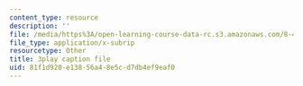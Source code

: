 ```yaml
---
content_type: resource
description: ''
file: /media/https%3A/open-learning-course-data-rc.s3.amazonaws.com/8-422-atomic-and-optical-physics-ii-spring-2013/81f1d920e13856a48e5cd7db4ef9eaf0_RjcU0OydPcE.vtt
file_type: application/x-subrip
resourcetype: Other
title: 3play caption file
uid: 81f1d920-e138-56a4-8e5c-d7db4ef9eaf0
---
```

